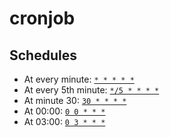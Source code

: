 # cronjob

## Schedules

- At every minute: [`* * * * *`](https://crontab.guru/every-1-minute)
- At every 5th minute: [`*/5 * * * *`](https://crontab.guru/#*/5_*_*_*_*)
- At minute 30: [`30 * * * *`](https://crontab.guru/#30_*_*_*_*)
- At 00:00: [`0 0 * * *`](https://crontab.guru/#0_0_*_*_*)
- At 03:00: [`0 3 * * *`](https://crontab.guru/#0_3_*_*_*)

